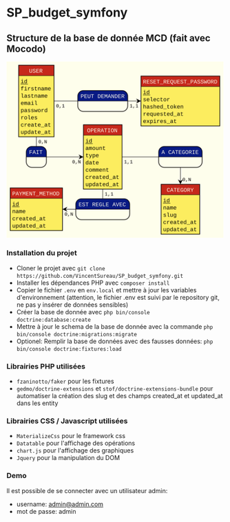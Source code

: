# SP_budget_symfony

## Structure de la base de donnée MCD (fait avec Mocodo)
![MCD](doc/MCD.svg)

### Installation du projet
+ Cloner le projet avec `git clone https://github.com/VincentSureau/SP_budget_symfony.git`
+ Installer les dépendances PHP avec `composer install`
+ Copier le fichier `.env` en `env.local` et mettre à jour les variables d'environnement (attention, le fichier .env est suivi par le repository git, ne pas y insérer de données sensibles)
+ Créer la base de donnée avec `php bin/console doctrine:database:create`
+ Mettre à jour le schema de la base de donnée avec la commande `php bin/console doctrine:migrations:migrate`
+ Optionel: Remplir la base de données avec des fausses données: `php bin/console doctrine:fixtures:load`

### Librairies PHP utilisées
- `fzaninotto/faker` pour les fixtures
- `gedmo/doctrine-extensions` et `stof/doctrine-extensions-bundle` pour automatiser la création des slug et des champs created_at et updated_at dans les entity

### Librairies CSS / Javascript utilisées
- `MaterializeCss` pour le framework css
- `Datatable` pour l'affichage des opérations
- `chart.js` pour l'affichage des graphiques
- `Jquery` pour la manipulation du DOM

### Demo
Il est possible de se connecter avec un utilisateur admin:
- username: admin@admin.com
- mot de passe: admin
